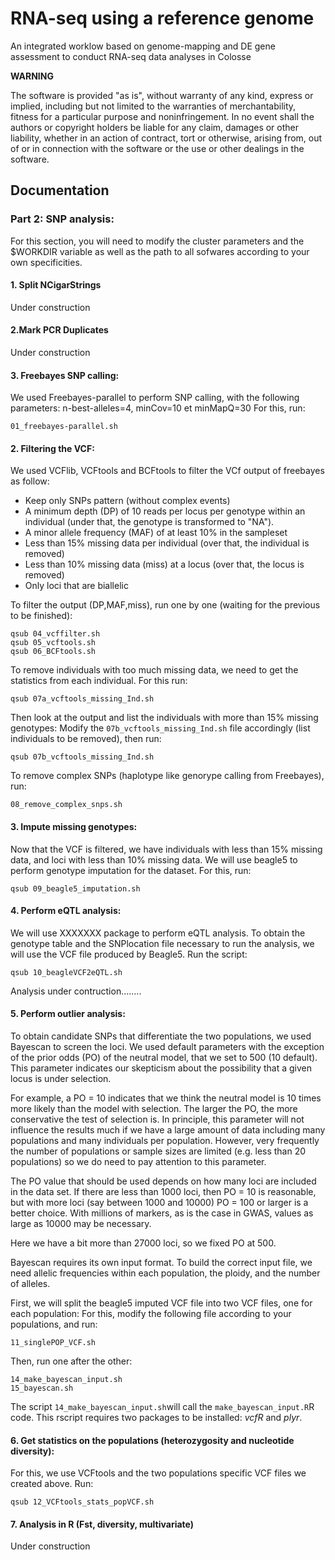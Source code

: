 # RNA-seq using a reference genome

An integrated worklow based on genome-mapping and DE gene assessment to conduct RNA-seq data analyses in Colosse


**WARNING**

The software is provided "as is", without warranty of any kind, express or implied, including but not limited to the warranties of merchantability, fitness for a particular purpose and noninfringement. In no event shall the authors or copyright holders be liable for any claim, damages or other liability, whether in an action of contract, tort or otherwise, arising from, out of or in connection with the software or the use or other dealings in the software.


## Documentation


### Part 2: SNP analysis:

For this section, you will need to modify the cluster parameters and the $WORKDIR variable as well as the path to all sofwares according to your own specificities.


#### 1. Split NCigarStrings

Under construction


#### 2.Mark PCR Duplicates

Under construction


#### 3. Freebayes SNP calling:

We used Freebayes-parallel to perform SNP calling, with the following parameters: n-best-alleles=4, minCov=10 et minMapQ=30
For this, run:

```shell
01_freebayes-parallel.sh
```


 

#### 2. Filtering the VCF:

We used VCFlib, VCFtools and BCFtools to filter the VCf output of freebayes as follow:
* Keep only SNPs pattern (without complex events)
* A minimum depth (DP) of 10 reads per locus per genotype within an individual (under that, the genotype is transformed to "NA").
* A minor allele frequency (MAF) of at least 10% in the sampleset
* Less than 15% missing data per individual (over that, the individual is removed)
* Less than 10% missing data (miss) at a locus (over that, the locus is removed)
* Only loci that are biallelic

 

To filter the output (DP,MAF,miss), run one by one (waiting for the previous to be finished):
```shell
qsub 04_vcffilter.sh
qsub 05_vcftools.sh
qsub 06_BCFtools.sh
```

To remove individuals with too much missing data, we need to get the statistics from each individual.
For this run:

 

```shell
qsub 07a_vcftools_missing_Ind.sh
```
 

Then look at the output and list the individuals with more than 15% missing genotypes:
Modify the `07b_vcftools_missing_Ind.sh` file accordingly (list individuals to be removed), then run:
 

```shell
qsub 07b_vcftools_missing_Ind.sh
```
 

To remove complex SNPs (haplotype like genorype calling from Freebayes), run:

 
```shell
08_remove_complex_snps.sh
```


#### 3. Impute missing genotypes:

Now that the VCF is filtered, we have individuals with less than 15% missing data, and loci with less than 10% missing data.
We will use beagle5 to perform genotype imputation for the dataset.
For this, run:

 
```shell
qsub 09_beagle5_imputation.sh
```

 
#### 4. Perform eQTL analysis:

We will use XXXXXXX package to perform eQTL analysis.
To obtain the genotype table and the SNPlocation file necessary to run the analysis, we will use the VCF file produced by Beagle5. Run the script:
 
 
```shell
qsub 10_beagleVCF2eQTL.sh
```

Analysis under contruction........

 
 
#### 5. Perform outlier analysis:

To obtain candidate SNPs that differentiate the two populations, we used Bayescan to screen the loci.
We used default parameters with the exception of the prior odds (PO) of the neutral model, that we set to 500 (10 default). 
This parameter indicates our skepticism about the possibility that a given locus is under selection. 

For example, a PO = 10 indicates that we think the neutral model is 10 times more likely than the model with selection. The larger the PO, the more conservative the test of selection is. In principle, this parameter will not influence the results much if we have a large amount of data including many populations and many individuals per population. However, very frequently the number of populations or sample sizes are limited (e.g. less than 20 populations) so we do need to pay attention to this parameter.

The PO value that should be used depends on how many loci are included in the data set. If there are less than 1000 loci, then PO = 10 is reasonable, but with more loci (say between 1000 and 10000) PO = 100 or larger is a better choice. With millions of markers, as is the case in GWAS, values as large as 10000 may be necessary.

Here we have a bit more than 27000 loci, so we fixed PO at 500.

Bayescan requires its own input format. To build the correct input file, we need allelic frequencies within each population, the ploidy, and the number of alleles.

First, we will split the beagle5 imputed VCF file into two VCF files, one for each population:
For this, modify the following file according to your populations, and run:

 
```shell
11_singlePOP_VCF.sh
```

Then, run one after the other:

 
```shell
14_make_bayescan_input.sh
15_bayescan.sh
```

The script `14_make_bayescan_input.sh`will call the `make_bayescan_input.R`R code. This rscript requires two packages to be installed: *vcfR* and *plyr*.


#### 6. Get statistics on the populations (heterozygosity and nucleotide diversity):

For this, we use VCFtools and the two populations specific VCF files we created above.
Run:

 
```shell
qsub 12_VCFtools_stats_popVCF.sh
```


#### 7. Analysis in R (Fst, diversity, multivariate)

Under construction




